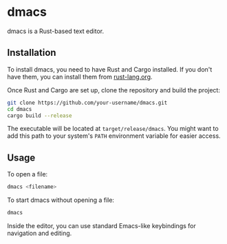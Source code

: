 # dmacs

dmacs is a Rust-based text editor.

## Installation

To install dmacs, you need to have Rust and Cargo installed. If you don't have them, you can install them from [rust-lang.org](https://www.rust-lang.org/tools/install).

Once Rust and Cargo are set up, clone the repository and build the project:

```bash
git clone https://github.com/your-username/dmacs.git
cd dmacs
cargo build --release
```

The executable will be located at `target/release/dmacs`. You might want to add this path to your system's `PATH` environment variable for easier access.

## Usage

To open a file:

```bash
dmacs <filename>
```

To start dmacs without opening a file:

```bash
dmacs
```

Inside the editor, you can use standard Emacs-like keybindings for navigation and editing.
